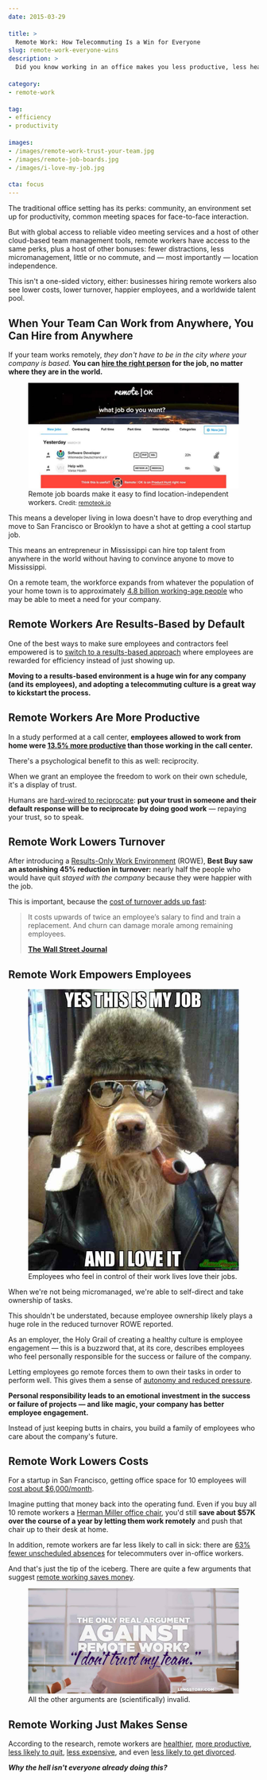 ```yaml
---
date: 2015-03-29

title: >
  Remote Work: How Telecommuting Is a Win for Everyone
slug: remote-work-everyone-wins
description: >
  Did you know working in an office makes you less productive, less healthy, less happy, and even more likely to get divorced? Remote work wins, says science.

category:
- remote-work

tag:
- efficiency
- productivity

images:
- /images/remote-work-trust-your-team.jpg
- /images/remote-job-boards.jpg
- /images/i-love-my-job.jpg

cta: focus
---
```


The traditional office setting has its perks: community, an environment set up
for productivity, common meeting spaces for face-to-face interaction.

But with global access to reliable video meeting services and a host of other
cloud-based team management tools, remote workers have access to the same perks,
plus a host of other bonuses: fewer distractions, less micromanagement, little
or no commute, and — most importantly — location independence.

This isn't a one-sided victory, either: businesses hiring remote workers also
see lower costs, lower turnover, happier employees, and a worldwide talent pool.

## When Your Team Can Work from Anywhere, You Can Hire from Anywhere

If your team works remotely, _they don't have to be in the city where your company is based._ **You can [hire the right person][1] for the job, no matter where they are in the world.**

<figure class="figure figure--right">
  <img src="./images/remote-job-boards.jpg" alt="remoteok.io screenshot." />
  <figcaption class="figure__caption">
    Remote job boards make it easy to find location-independent workers.
    <small class="figure__attribution">
      Credit: 
      <a class="figure__attribution-link" 
         href="http://remoteok.io">
        remoteok.io
      </a>
    </small>
  </figcaption>
</figure>

This means a developer living in Iowa doesn't have to drop everything and move
to San Francisco or Brooklyn to have a shot at getting a cool startup job.

This means an entrepreneur in Mississippi can hire top talent from anywhere in
the world without having to convince anyone to move to Mississippi.

On a remote team, the workforce expands from whatever the population of your
home town is to approximately [4.8 billion working-age people][3] who may be
able to meet a need for your company.

## Remote Workers Are Results-Based by Default

One of the best ways to make sure employees and contractors feel empowered is to
[switch to a results-based approach][4] where employees are rewarded for
efficiency instead of just showing up.

**Moving to a results-based environment is a huge win for any company (and its employees), and adopting a telecommuting culture is a great way to kickstart the process.**

## Remote Workers Are More Productive

In a study performed at a call center, **employees allowed to work from home were [13.5% more productive][5] than those working in the call center.**

There's a psychological benefit to this as well: reciprocity.

When we grant an employee the freedom to work on their own schedule, it's a
display of trust.

Humans are [hard-wired to reciprocate][6]: **put your trust in someone and their
default response will be to reciprocate by doing good work** — repaying your
trust, so to speak.

## Remote Work Lowers Turnover

After introducing a [Results-Only Work Environment][7] (ROWE), **Best Buy saw an astonishing 45% reduction in turnover:** nearly half the people who would have quit _stayed with the company_ because they were happier with the job.

This is important, because the [cost of turnover adds up fast][8]:

> It costs upwards of twice an employee’s salary to find and train a
> replacement. And churn can damage morale among remaining employees.
>
> **[The Wall Street Journal][8]**

## Remote Work Empowers Employees

<figure class="figure figure--right">
  <img src="./images/i-love-my-job.jpg" alt="Make the job something workers love." />
  <figcaption class="figure__caption">
    Employees who feel in control of their work lives love their jobs.
  </figcaption>
</figure>

When we're not being micromanaged, we're able to self-direct and take ownership
of tasks.

This shouldn't be understated, because employee ownership likely plays a huge
role in the reduced turnover ROWE reported.

As an employer, the Holy Grail of creating a healthy culture is employee
engagement — this is a buzzword that, at its core, describes employees who
feel personally responsible for the success or failure of the company.

Letting employees go remote forces them to own their tasks in order to perform
well. This gives them a sense of [autonomy and reduced pressure][10].

**Personal responsibility leads to an emotional investment in the success or failure of projects — and like magic, your company has better employee engagement.**

Instead of just keeping butts in chairs, you build a family of employees who
care about the company's future.

## Remote Work Lowers Costs

For a startup in San Francisco, getting office space for 10 employees will [cost
about $6,000/month][11].

Imagine putting that money back into the operating fund. Even if you buy all 10
remote workers a [Herman Miller office chair][12], you'd still **save about $57K
over the course of a year by letting them work remotely** and push that chair up
to their desk at home.

In addition, remote workers are far less likely to call in sick: there are [63%
fewer unscheduled absences][13] for telecommuters over in-office workers.

And that's just the tip of the iceberg. There are quite a few arguments that
suggest [remote working saves money][14].

<figure class="figure figure--center">
  <img src="./images/remote-work-trust-your-team.jpg" alt="The only real argument against remote work is “I don’t trust my team”" />
  <figcaption class="figure__caption">
    All the other arguments are (scientifically) invalid.
  </figcaption>
</figure>

## Remote Working Just Makes Sense

According to the research, remote workers are [healthier][15], [more
productive][16], [less likely to quit][17], [less expensive][14], and even [less
likely to get divorced][18].

**_Why the hell isn't everyone already doing this?_**

[1]: https://zapier.com/blog/how-to-hire-remote-team/
[2]: http://remoteok.io/
[3]: http://www.pewglobal.org/2014/01/30/global-population/
[4]: /results-based-work
[5]: https://web.stanford.edu/~nbloom/WFH.pdf
[6]: https://sites.google.com/site/724ecialdiniwiki/chapter-1-weapons-of-influence/chapter-2-reciprocation
[7]: http://www.gorowe.com/main/what-is-rowe
[8]: http://guides.wsj.com/management/recruiting-hiring-and-firing/how-to-reduce-employee-turnover/
[10]: http://onlinelibrary.wiley.com/doi/10.1111/j.1468-005X.2012.00284.x/abstract?deniedAccessCustomisedMessage=&userIsAuthenticated=false
[11]: http://priceonomics.com/how-much-do-startups-pay-for-office-space/
[12]: http://amzn.to/1D00fzK
[13]: http://globalworkplaceanalytics.com/pros-cons
[14]: http://blog.sqwiggle.com/working-remotely-saves-money/
[15]: http://www.sciencedirect.com/science/article/pii/S0925753502000425
[16]: https://hbr.org/2014/01/to-raise-productivity-let-more-employees-work-from-home
[17]: http://www.ncbi.nlm.nih.gov/pubmed/18020794
[18]: http://www.samfak.umu.se/english/about-the-faculty/news/newsdetailpage/long-distance-commuters-get-divorced-more-often.cid160978
